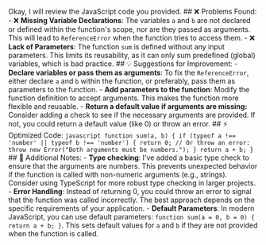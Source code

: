 Okay, I will review the JavaScript code you provided. ## ❌ Problems Found: - ❌ **Missing Variable Declarations**: The variables `a` and `b` are not declared or defined within the function's scope, nor are they passed as arguments. This will lead to `ReferenceError` when the function tries to access them. - ❌ **Lack of Parameters**: The function `sum` is defined without any input parameters. This limits its reusability, as it can only sum predefined (global) variables, which is bad practice. ## 💡 Suggestions for Improvement: - **Declare variables or pass them as arguments**: To fix the `ReferenceError`, either declare `a` and `b` within the function, or preferably, pass them as parameters to the function. - **Add parameters to the function**: Modify the function definition to accept arguments. This makes the function more flexible and reusable. - **Return a default value if arguments are missing:** Consider adding a check to see if the necessary arguments are provided. If not, you could return a default value (like 0) or throw an error. ## ⚡ Optimized Code: ```javascript function sum(a, b) { if (typeof a !== 'number' || typeof b !== 'number') { return 0; // Or throw an error: throw new Error("Both arguments must be numbers."); } return a + b; } ``` ## 📝 Additional Notes: - **Type checking**: I've added a basic type check to ensure that the arguments are numbers. This prevents unexpected behavior if the function is called with non-numeric arguments (e.g., strings). Consider using TypeScript for more robust type checking in larger projects. - **Error Handling**: Instead of returning 0, you could throw an error to signal that the function was called incorrectly. The best approach depends on the specific requirements of your application. - **Default Parameters**: In modern JavaScript, you can use default parameters: `function sum(a = 0, b = 0) { return a + b; }`. This sets default values for `a` and `b` if they are not provided when the function is called.
